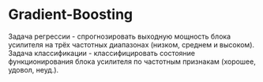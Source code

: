 # Gradient-Boosting
Задача регрессии - спрогнозировать выходную мощность блока усилителя на трёх частотных диапазонах (низком, среднем и высоком).
Задача классификации - классифицировать состояние функционирования блока усилителя по частотным признакам (хорошее, удовол, неуд.).

